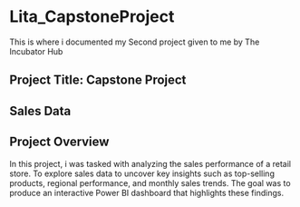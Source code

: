 # Lita_CapstoneProject
This is where i documented my Second project given to me by The Incubator Hub 

## Project Title: Capstone Project 
## Sales Data
## Project Overview
In this project, i was tasked with analyzing the sales performance of a retail store. 
To explore sales data to uncover key insights such as top-selling products, regional 
performance, and monthly sales trends. The goal was to produce an interactive Power BI 
dashboard that highlights these findings.
